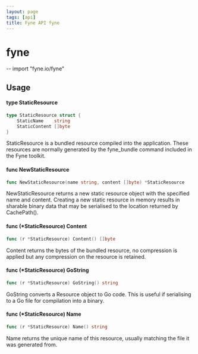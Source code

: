 ```yaml
---
layout: page
tags: [api]
title: Fyne API fyne
---
```


# fyne
--
    import "fyne.io/fyne"

## Usage

#### type StaticResource

```go
type StaticResource struct {
	StaticName    string
	StaticContent []byte
}
```

StaticResource is a bundled resource compiled into the application. These resources are normally generated by the fyne_bundle command included in the Fyne toolkit.

#### func  NewStaticResource

```go
func NewStaticResource(name string, content []byte) *StaticResource
```
NewStaticResource returns a new static resource object with the specified name and content. Creating a new static resource in memory results in sharable binary data that may be serialised to the location returned by CachePath().

#### func (*StaticResource) Content

```go
func (r *StaticResource) Content() []byte
```
Content returns the bytes of the bundled resource, no compression is applied but any compression on the resource is retained.

#### func (*StaticResource) GoString

```go
func (r *StaticResource) GoString() string
```
GoString converts a Resource object to Go code. This is useful if serialising to a Go file for compilation into a binary.

#### func (*StaticResource) Name

```go
func (r *StaticResource) Name() string
```
Name returns the unique name of this resource, usually matching the file it was generated from.
